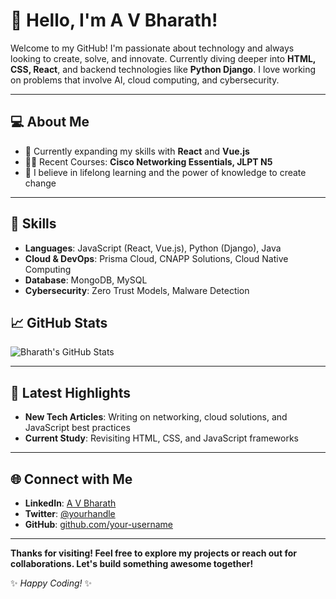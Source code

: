 # 👋 Hello, I'm A V Bharath!


Welcome to my GitHub! I'm passionate about technology and always looking to create, solve, and innovate. Currently diving deeper into **HTML, CSS, React**, and backend technologies like **Python Django**. I love working on problems that involve AI, cloud computing, and cybersecurity.

---

## 💻 About Me
- 🌱 Currently expanding my skills with **React** and **Vue.js**
- 👨‍🎓 Recent Courses: **Cisco Networking Essentials, JLPT N5**
- 🚀 I believe in lifelong learning and the power of knowledge to create change

---

## 🚀 Skills
- **Languages**: JavaScript (React, Vue.js), Python (Django), Java
- **Cloud & DevOps**: Prisma Cloud, CNAPP Solutions, Cloud Native Computing
- **Database**: MongoDB, MySQL
- **Cybersecurity**: Zero Trust Models, Malware Detection


## 📈 GitHub Stats
![Bharath's GitHub Stats](https://github-readme-stats.vercel.app/api?username=your-username&show_icons=true&theme=radical)

---

## 📝 Latest Highlights
- **New Tech Articles**: Writing on networking, cloud solutions, and JavaScript best practices
- **Current Study**: Revisiting HTML, CSS, and JavaScript frameworks

---

## 🌐 Connect with Me
- **LinkedIn**: [A V Bharath](https://www.linkedin.com/in/your-link)
- **Twitter**: [@yourhandle](https://twitter.com/yourhandle)
- **GitHub**: [github.com/your-username](https://github.com/your-username)

---

**Thanks for visiting! Feel free to explore my projects or reach out for collaborations. Let's build something awesome together!**

✨ *Happy Coding!* ✨
